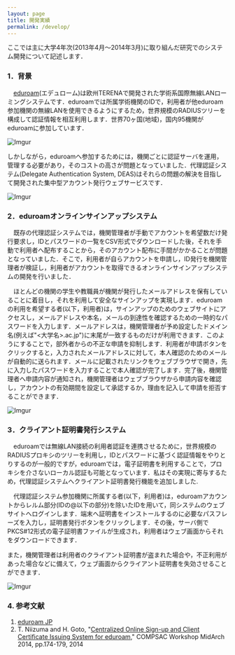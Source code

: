```yaml
---
layout: page
title: 開発実績
permalink: /develop/
---
```




ここでは主に大学4年次(2013年4月〜2014年3月)に取り組んだ研究でのシステム開発について記述します．

### 1．背景
　[eduroam](http://eduroam.jp)(エデュローム)は欧州TERENAで開発された学術系国際無線LANローミングシステムです．eduroamでは所属学術機関のIDで，利用者が他eduroam参加機関の無線LANを使用できるようにするため，世界規模のRADIUSツリーを構成して認証情報を相互利用します．世界70ヶ国(地域)，国内95機関がeduroamに参加しています．

![Imgur](http://i.imgur.com/Nhltvxj.png)

しかしながら，eduroamへ参加するためには，機関ごとに認証サーバを運用，管理する必要があり，そのコストの高さが問題となっていました．代理認証システム(Delegate Authentication System, DEAS)はそれらの問題の解決を目指して開発された集中型アカウント発行ウェブサービスです．

![Imgur](http://i.imgur.com/MN3dwfj.png)

### 2．eduroamオンラインサインアップシステム
　既存の代理認証システムでは，機関管理者が手動でアカウントを希望数だけ発行要求し，IDとパスワードの一覧をCSV形式でダウンロードした後，それを手動で利用者へ配布することから，そのアカウント配布に手間がかかることが問題となっていました．そこで，利用者が自らアカウントを申請し，ID発行を機関管理者が検証し，利用者がアカウントを取得できるオンラインサインアップシステムの開発を行いました．

　ほとんどの機関の学生や教職員が機関が発行したメールアドレスを保有していることに着目し，それを利用して安全なサインアップを実現します．eduroamの利用を希望する者(以下，利用者)は，サインアップのためのウェブサイトにアクセスし，メールアドレスや本名，メールの到達性を確認するための一時的なパスワードを入力します．メールアドレスは，機関管理者が予め設定したドメイン名(例えば"<大学名>.ac.jp")に末尾が一致するものだけが利用できます．このようにすることで，部外者からの不正な申請を抑制します．利用者が申請ボタンをクリックすると，入力されたメールアドレスに対して，本人確認のためのメールが自動的に送られます．メールに記載されたリンクをウェブブラウザで開き，先に入力したパスワードを入力することで本人確認が完了します．完了後，機関管理者へ申請内容が通知され，機関管理者はウェブブラウザから申請内容を確認し，アカウントの有効期間を設定して承認するか，理由を記入して申請を拒否することができます．

![Imgur](http://i.imgur.com/sfXkTah.png)

### 3．クライアント証明書発行システム
　eduroamでは無線LAN接続の利用者認証を連携させるために，世界規模のRADIUSプロキシのツリーを利用し，IDとパスワードに基づく認証情報をやりとりするのが一般的ですが，eduroamでは，電子証明書を利用することで，プロキシを介さないローカル認証も可能となっています．私はその実現に寄与するため，代理認証システムへクライアント証明書発行機能を追加しました.

　代理認証システム参加機関に所属する者(以下，利用者)は，eduroamアカウントからレルム部分(IDの@以下の部分)を除いたIDを用いて，同システムのウェブサイトへログインします．端末へ証明書をインストールするのに必要なパスフレーズを入力し，証明書発行ボタンをクリックします．その後，サーバ側でPKCS#12形式の電子証明書ファイルが生成され，利用者はウェブ画面からそれをダウンロードできます．

また，機関管理者は利用者のクライアント証明書が盗まれた場合や，不正利用があった場合などに備えて，ウェブ画面からクライアント証明書を失効させることができます．

![Imgur](http://i.imgur.com/inaPJFM.png)

### 4. 参考文献
1. [eduroam JP](http://eduroam.jp/)
2. T. Niizuma and H. Goto, "[Centralized Online Sign-up and Client Certificate Issuing System for eduroam](https://speakerdeck.com/tneeds/compsac2014?slide=1)," COMPSAC Workshop MidArch 2014, pp.174-179, 2014

